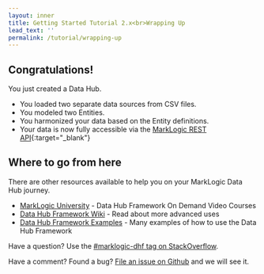 ```yaml
---
layout: inner
title: Getting Started Tutorial 2.x<br>Wrapping Up
lead_text: ''
permalink: /tutorial/wrapping-up
---
```


## Congratulations!
You just created a Data Hub.

- You loaded two separate data sources from CSV files.
- You modeled two Entities.
- You harmonized your data based on the Entity definitions.
- Your data is now fully accessible via the [MarkLogic REST API](https://docs.marklogic.com/REST/client){:target="_blank"}

## Where to go from here

There are other resources available to help you on your MarkLogic Data Hub journey.

- [MarkLogic University](https://mlu.marklogic.com/ondemand/index.xqy?q=Series%3A%22Operational%20Data%20Hubs%22) - Data Hub Framework On Demand Video Courses
- [Data Hub Framework Wiki](https://github.com/marklogic-community/marklogic-data-hub/wiki) - Read about more advanced uses
- [Data Hub Framework Examples](https://github.com/marklogic-community/marklogic-data-hub/tree/develop/examples) - Many examples of how to use the Data Hub Framework

Have a question? Use the [#marklogic-dhf tag on StackOverflow](https://stackoverflow.com/questions/ask?tags=marklogic-dhf).

Have a comment? Found a bug? [File an issue on Github](https://github.com/marklogic-community/marklogic-data-hub/issues/new) and we will see it.
